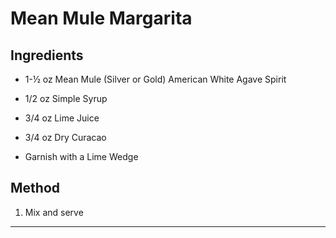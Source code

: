 # Mean Mule Margarita

## Ingredients

- 1-½ oz Mean Mule (Silver or Gold) American White Agave Spirit

- 1/2 oz Simple Syrup

- 3/4 oz Lime Juice

- 3/4 oz Dry Curacao

- Garnish with a Lime Wedge

## Method

1. Mix and serve
---
